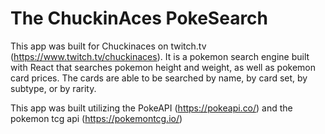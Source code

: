 # The ChuckinAces PokeSearch

This app was built for Chuckinaces on twitch.tv (https://www.twitch.tv/chuckinaces). It is a pokemon search engine built with React that searches pokemon height and weight, as well as pokemon card prices. The cards are able to be searched by name, by card set, by subtype, or by rarity. 

This app was built utilizing the PokeAPI (https://pokeapi.co/) and the pokemon tcg api (https://pokemontcg.io/)
